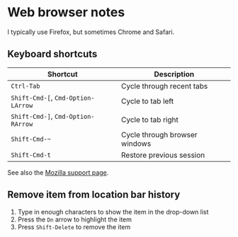 
# Web browser notes

I typically use Firefox, but sometimes Chrome and Safari.

## Keyboard shortcuts

| Shortcut | Description
| -------- | -----------
| `Ctrl-Tab` | Cycle through recent tabs
| `Shift-Cmd-[`, `Cmd-Option-LArrow` | Cycle to tab left
| `Shift-Cmd-]`, `Cmd-Option-RArrow` | Cycle to tab right
| `Shift-Cmd-~` | Cycle through browser windows
| `Shift-Cmd-t` | Restore previous session

See also the [Mozilla support page](https://support.mozilla.org/en-US/kb/keyboard-shortcuts-perform-firefox-tasks-quickly).

## Remove item from location bar history

1. Type in enough characters to show the item in the drop-down list
1. Press the `Dn` arrow to highlight the item
1. Press `Shift-Delete` to remove the item
